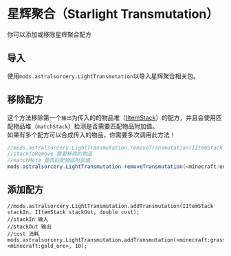 # 星辉聚合（Starlight Transmutation）

你可以添加或移除星辉聚合配方

## 导入

使用`mods.astralsorcery.LightTransmutation`以导入星辉聚合相关包。

## 移除配方

这个方法移除第一个`输出`为传入的的物品堆（[IItemStack](/Vanilla/Items/IItemStack/)）的配方，并且会使用匹配物品堆（` matchStack `）检测是否需要匹配物品附加值。  
如果有多个配方可以合成传入的物品，你需要多次调用此方法！

```JAVA
//mods.astralsorcery.LightTransmutation.removeTransmutation(IItemStack stackToRemove, boolean matchMeta);
//stackToRemove 需要移除的物品
//matchMeta 是否匹配物品附加值
mods.astralsorcery.LightTransmutation.removeTransmutation(<minecraft:end_stone>, false);
```

## 添加配方

    //mods.astralsorcery.LightTransmutation.addTransmutation(IItemStack stackIn, IItemStack stackOut, double cost);
    //stackIn 输入
    //stackOut 输出
    //cost 消耗
    mods.astralsorcery.LightTransmutation.addTransmutation(<minecraft:grass>, <minecraft:gold_ore>, 10);